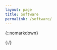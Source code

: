 ```yaml
---
layout: page
title: Software
permalink: /software/
---
```


{::nomarkdown}
<div id='github-projects'></div>
<script type="text/javascript">
$.getJSON('//api.github.com/users/thejordanprice/repos',{},function(data){
    var element = document.getElementById('github-projects');
    for(let repo in data) {
        // organize from api
        var name = data[repo].name.toString();
        var full = data[repo].full_name.toString();
        var star = data[repo].stargazers_count.toString();
        // make a string
        var string = "<p><a href='https://github.com/" + full + "'>" + name + "</a><small>" + star + "</small></p>";
        element.innerHTML.append(string);
    };
    // console.log(data);
});
</script>
{:/}